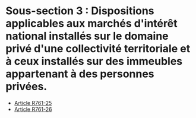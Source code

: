 # Sous-section 3 : Dispositions applicables aux marchés d'intérêt national installés sur le domaine privé d'une collectivité territoriale et à ceux installés sur des immeubles appartenant à des personnes privées.

- [Article R761-25](article-r761-25.md)
- [Article R761-26](article-r761-26.md)
